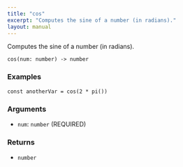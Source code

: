 ```yaml
---
title: "cos"
excerpt: "Computes the sine of a number (in radians)."
layout: manual
---
```


Computes the sine of a number (in radians).



```
cos(num: number) -> number
```

### Examples

```kcl
const anotherVar = cos(2 * pi())
```

### Arguments

* `num`: `number` (REQUIRED)

### Returns

* `number`



